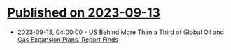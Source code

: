 # [Published on 2023-09-13](index.md)

* [2023-09-13, 04:00:00](https://news.slashdot.org/story/23/09/12/1435218/us-behind-more-than-a-third-of-global-oil-and-gas-expansion-plans-report-finds?utm_source=rss1.0mainlinkanon&utm_medium=feed) - [US Behind More Than a Third of Global Oil and Gas Expansion Plans, Report Finds](https://news.slashdot.org/story/23/09/12/1435218/us-behind-more-than-a-third-of-global-oil-and-gas-expansion-plans-report-finds?utm_source=rss1.0mainlinkanon&utm_medium=feed)
